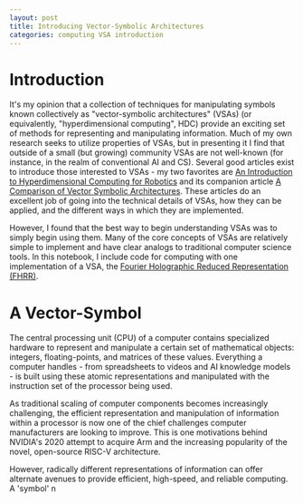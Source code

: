 ```yaml
---
layout: post
title: Introducing Vector-Symbolic Architectures
categories: computing VSA introduction
---
```


# Introduction

It's my opinion that a collection of techniques for manipulating symbols known collectively as "vector-symbolic architectures" (VSAs) (or equivalently, "hyperdimensional computing", HDC) provide an exciting set of methods for representing
and manipulating information. Much of my own research seeks to utilize properties of VSAs, but in presenting it I find that outside of a small (but growing) community VSAs are not well-known (for instance, in the realm of conventional AI and CS). Several good articles exist to introduce those interested to VSAs - my two favorites are [An Introduction to Hyperdimensional Computing for Robotics](https://link.springer.com/article/10.1007/s13218-019-00623-z) and its companion article [A Comparison of Vector Symbolic Architectures](https://arxiv.org/pdf/2001.11797). These articles do an excellent job of going into the technical details of VSAs, how they can be applied, and the different ways in which they are implemented. 

However, I found that the best way to begin understanding VSAs was to simply begin using them. Many of the core concepts of VSAs are relatively simple to implement and have clear analogs to traditional computer science tools. In this notebook, I include code for computing with one implementation of a VSA, the [Fourier Holographic Reduced Representation (FHRR)](https://ieeexplore.ieee.org/abstract/document/377968). 

# A Vector-Symbol

The central processing unit (CPU) of a computer contains specialized hardware to represent and manipulate a certain set of mathematical objects: integers, floating-points, and matrices of these values. Everything a computer handles - from spreadsheets to videos and AI knowledge models - is built using these atomic representations and manipulated with the instruction set of the processor being used. 

As traditional scaling of computer components becomes increasingly challenging, the efficient representation and manipulation of information within a processor is now one of the chief challenges computer manufacturers are looking to improve. This is one motivations behind NVIDIA's 2020 attempt to acquire Arm and the increasing popularity of the novel, open-source RISC-V architecture. 

However, radically different representations of information can offer alternate avenues to provide efficient, high-speed, and reliable computing. A 'symbol' n